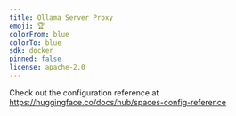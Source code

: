 ```yaml
---
title: Ollama Server Proxy
emoji: 🏆
colorFrom: blue
colorTo: blue
sdk: docker
pinned: false
license: apache-2.0
---
```


Check out the configuration reference at https://huggingface.co/docs/hub/spaces-config-reference
